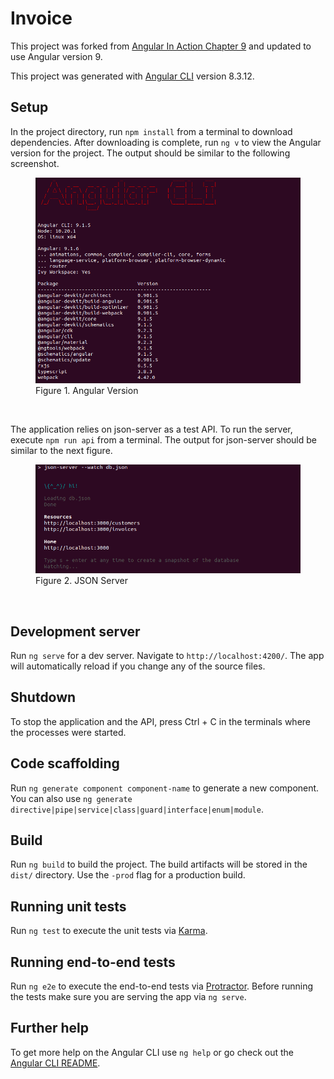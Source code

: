 # Invoice

This project was forked from [Angular In Action Chapter 9](https://github.com/angular-in-action/invoice) and updated to use Angular version 9.

This project was generated with [Angular CLI](https://github.com/angular/angular-cli) version 8.3.12.

## Setup

In the project directory, run `npm install` from a terminal to download dependencies. After downloading is complete, run `ng v` to view the Angular version for the project. The output should be similar to the following screenshot.

<figure>
  <img src="img/angular-version.png" alt="Angular Version"/>
  <figcaption>Figure 1. Angular Version</figcaption>
</figure><br>

The application relies on json-server as a test API. To run the server, execute `npm run api` from a terminal. The output for json-server should be similar to the next figure.

<figure>
  <img src="img/json-server.png" alt="JSON Server"/>
  <figcaption>Figure 2. JSON Server</figcaption>
</figure><br>

## Development server

Run `ng serve` for a dev server. Navigate to `http://localhost:4200/`. The app will automatically reload if you change any of the source files.

## Shutdown

To stop the application and the API, press Ctrl + C in the terminals where the processes were started.

## Code scaffolding

Run `ng generate component component-name` to generate a new component. You can also use `ng generate directive|pipe|service|class|guard|interface|enum|module`.

## Build

Run `ng build` to build the project. The build artifacts will be stored in the `dist/` directory. Use the `-prod` flag for a production build.

## Running unit tests

Run `ng test` to execute the unit tests via [Karma](https://karma-runner.github.io).

## Running end-to-end tests

Run `ng e2e` to execute the end-to-end tests via [Protractor](http://www.protractortest.org/).
Before running the tests make sure you are serving the app via `ng serve`.

## Further help

To get more help on the Angular CLI use `ng help` or go check out the [Angular CLI README](https://github.com/angular/angular-cli/blob/master/README.md).

